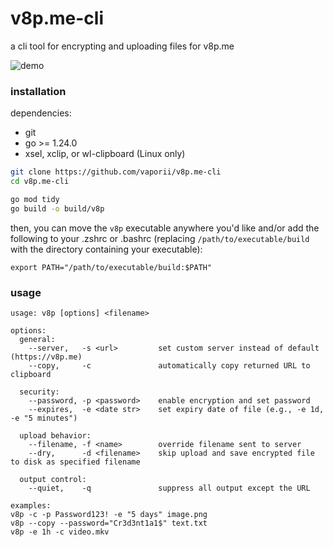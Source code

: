 # v8p.me-cli

a cli tool for encrypting and uploading files for v8p.me

![demo](https://github.com/user-attachments/assets/dda4d2a2-5ac3-4586-ae47-757c1daee107)

### installation

dependencies:

- git
- go >= 1.24.0
- xsel, xclip, or wl-clipboard (Linux only)

```bash
git clone https://github.com/vaporii/v8p.me-cli
cd v8p.me-cli

go mod tidy
go build -o build/v8p
```

then, you can move the `v8p` executable anywhere you'd like and/or add the following to your .zshrc or .bashrc (replacing `/path/to/executable/build` with the directory containing your executable):

`export PATH="/path/to/executable/build:$PATH"`

### usage

```
usage: v8p [options] <filename>

options:
  general:
    --server,   -s <url>         set custom server instead of default (https://v8p.me)
    --copy,     -c               automatically copy returned URL to clipboard

  security:
    --password, -p <password>    enable encryption and set password
    --expires,  -e <date str>    set expiry date of file (e.g., -e 1d, -e "5 minutes")

  upload behavior:
    --filename, -f <name>        override filename sent to server
    --dry,      -d <filename>    skip upload and save encrypted file to disk as specified filename

  output control:
    --quiet,    -q               suppress all output except the URL

examples:
v8p -c -p Password123! -e "5 days" image.png
v8p --copy --password="Cr3d3nt1a1$" text.txt
v8p -e 1h -c video.mkv
```

